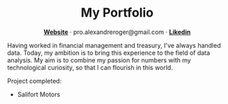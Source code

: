 <p align="center">

  <h1 align="center">My Portfolio</h1>
  <p align="center">
    <a href="https://www.datascienceportfol.io/alexandreroger"><strong>Website</strong></a>
    ·
    <a <strong>pro.alexandreroger@gmail.com</strong></a>
    ·
    <a href="https://www.linkedin.com/in/alexandre-roger/"><strong>Likedin</strong></a>
  </p>


Having worked in financial management and treasury, I've always handled data. Today, my ambition is to bring this experience to the field of data analysis. 
My aim is to combine my passion for numbers with my technological curiosity, so that I can flourish in this world.

Project completed:

- Salifort Motors
